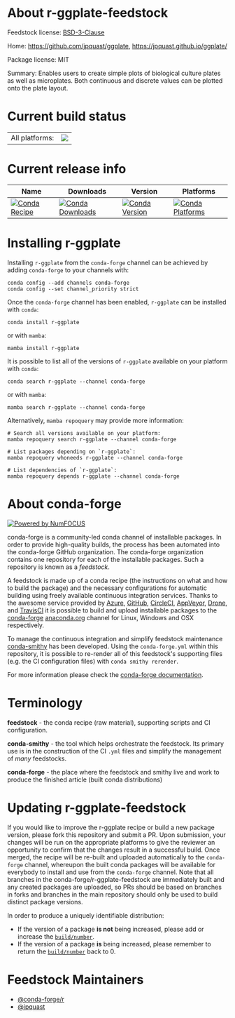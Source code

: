About r-ggplate-feedstock
=========================

Feedstock license: [BSD-3-Clause](https://github.com/conda-forge/r-ggplate-feedstock/blob/main/LICENSE.txt)

Home: https://github.com/jpquast/ggplate, https://jpquast.github.io/ggplate/

Package license: MIT

Summary: Enables users to create simple plots of biological culture plates as well as microplates. Both continuous and discrete values can be plotted onto the plate layout.

Current build status
====================


<table><tr><td>All platforms:</td>
    <td>
      <a href="https://dev.azure.com/conda-forge/feedstock-builds/_build/latest?definitionId=20854&branchName=main">
        <img src="https://dev.azure.com/conda-forge/feedstock-builds/_apis/build/status/r-ggplate-feedstock?branchName=main">
      </a>
    </td>
  </tr>
</table>

Current release info
====================

| Name | Downloads | Version | Platforms |
| --- | --- | --- | --- |
| [![Conda Recipe](https://img.shields.io/badge/recipe-r--ggplate-green.svg)](https://anaconda.org/conda-forge/r-ggplate) | [![Conda Downloads](https://img.shields.io/conda/dn/conda-forge/r-ggplate.svg)](https://anaconda.org/conda-forge/r-ggplate) | [![Conda Version](https://img.shields.io/conda/vn/conda-forge/r-ggplate.svg)](https://anaconda.org/conda-forge/r-ggplate) | [![Conda Platforms](https://img.shields.io/conda/pn/conda-forge/r-ggplate.svg)](https://anaconda.org/conda-forge/r-ggplate) |

Installing r-ggplate
====================

Installing `r-ggplate` from the `conda-forge` channel can be achieved by adding `conda-forge` to your channels with:

```
conda config --add channels conda-forge
conda config --set channel_priority strict
```

Once the `conda-forge` channel has been enabled, `r-ggplate` can be installed with `conda`:

```
conda install r-ggplate
```

or with `mamba`:

```
mamba install r-ggplate
```

It is possible to list all of the versions of `r-ggplate` available on your platform with `conda`:

```
conda search r-ggplate --channel conda-forge
```

or with `mamba`:

```
mamba search r-ggplate --channel conda-forge
```

Alternatively, `mamba repoquery` may provide more information:

```
# Search all versions available on your platform:
mamba repoquery search r-ggplate --channel conda-forge

# List packages depending on `r-ggplate`:
mamba repoquery whoneeds r-ggplate --channel conda-forge

# List dependencies of `r-ggplate`:
mamba repoquery depends r-ggplate --channel conda-forge
```


About conda-forge
=================

[![Powered by
NumFOCUS](https://img.shields.io/badge/powered%20by-NumFOCUS-orange.svg?style=flat&colorA=E1523D&colorB=007D8A)](https://numfocus.org)

conda-forge is a community-led conda channel of installable packages.
In order to provide high-quality builds, the process has been automated into the
conda-forge GitHub organization. The conda-forge organization contains one repository
for each of the installable packages. Such a repository is known as a *feedstock*.

A feedstock is made up of a conda recipe (the instructions on what and how to build
the package) and the necessary configurations for automatic building using freely
available continuous integration services. Thanks to the awesome service provided by
[Azure](https://azure.microsoft.com/en-us/services/devops/), [GitHub](https://github.com/),
[CircleCI](https://circleci.com/), [AppVeyor](https://www.appveyor.com/),
[Drone](https://cloud.drone.io/welcome), and [TravisCI](https://travis-ci.com/)
it is possible to build and upload installable packages to the
[conda-forge](https://anaconda.org/conda-forge) [anaconda.org](https://anaconda.org/)
channel for Linux, Windows and OSX respectively.

To manage the continuous integration and simplify feedstock maintenance
[conda-smithy](https://github.com/conda-forge/conda-smithy) has been developed.
Using the ``conda-forge.yml`` within this repository, it is possible to re-render all of
this feedstock's supporting files (e.g. the CI configuration files) with ``conda smithy rerender``.

For more information please check the [conda-forge documentation](https://conda-forge.org/docs/).

Terminology
===========

**feedstock** - the conda recipe (raw material), supporting scripts and CI configuration.

**conda-smithy** - the tool which helps orchestrate the feedstock.
                   Its primary use is in the construction of the CI ``.yml`` files
                   and simplify the management of *many* feedstocks.

**conda-forge** - the place where the feedstock and smithy live and work to
                  produce the finished article (built conda distributions)


Updating r-ggplate-feedstock
============================

If you would like to improve the r-ggplate recipe or build a new
package version, please fork this repository and submit a PR. Upon submission,
your changes will be run on the appropriate platforms to give the reviewer an
opportunity to confirm that the changes result in a successful build. Once
merged, the recipe will be re-built and uploaded automatically to the
`conda-forge` channel, whereupon the built conda packages will be available for
everybody to install and use from the `conda-forge` channel.
Note that all branches in the conda-forge/r-ggplate-feedstock are
immediately built and any created packages are uploaded, so PRs should be based
on branches in forks and branches in the main repository should only be used to
build distinct package versions.

In order to produce a uniquely identifiable distribution:
 * If the version of a package **is not** being increased, please add or increase
   the [``build/number``](https://docs.conda.io/projects/conda-build/en/latest/resources/define-metadata.html#build-number-and-string).
 * If the version of a package **is** being increased, please remember to return
   the [``build/number``](https://docs.conda.io/projects/conda-build/en/latest/resources/define-metadata.html#build-number-and-string)
   back to 0.

Feedstock Maintainers
=====================

* [@conda-forge/r](https://github.com/orgs/conda-forge/teams/r/)
* [@jpquast](https://github.com/jpquast/)

